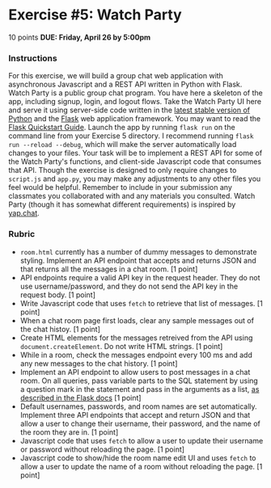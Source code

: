 # Exercise #5: Watch Party
10 points
**DUE: Friday, April 26 by 5:00pm**
### Instructions
For this exercise, we will build a group chat web application with asynchronous
Javascript and a REST API written in Python with Flask. Watch Party is a public
group chat program. You have here a skeleton of the app, including signup, login,
and logout flows. Take the Watch Party UI here and serve it using server-side code
written in the [latest stable version of Python](https://www.python.org/downloads/)
and the [Flask](https://flask.palletsprojects.com/en/2.2.x/installation/) web
application framework. You may want to read the
[Flask Quickstart Guide](https://flask.palletsprojects.com/en/2.2.x/quickstart/).
Launch the app by running `flask run` on the command line from your Exercise 5
directory. I recommend running `flask run --reload --debug`, which will make the server
automatically load changes to your files.
Your task will be to implement a REST API for some of the Watch Party's functions,
and client-side Javascript code that consumes that API. Though the exercise is
designed to only require changes to `script.js` and `app.py`, you may make any
adjustments to any other files you feel would be helpful.
Remember to include in your submission any classmates you collaborated with and
any materials you consulted. Watch Party (though it has somewhat different
requirements) is inspired by [yap.chat](https://yap.chat/).
### Rubric
- `room.html` currently has a number of dummy messages to demonstrate styling.
  Implement an API endpoint that accepts and returns JSON and that returns all the
  messages in a chat room. [1 point]
- API endpoints require a valid API key in the request header. They do not use
  username/password, and they do not send the API key in the request body. [1 point]
- Write Javascript code that uses `fetch` to retrieve that list of messages. [1 point]
- When a chat room page first loads, clear any sample messages out of the chat
  histoy. [1 point]
- Create HTML elements for the messages retreived from the API using
  `document.createElement`. Do not write HTML strings. [1 point]
- While in a room, check the messages endpoint every 100 ms and add any new messages
  to the chat history. [1 point]
- Implement an API endpoint to allow users to post messages in a chat room. On all
  queries, pass variable parts to the SQL statement by using a question mark in the
  statement and pass in the arguments as a list,
  [as described in the Flask docs](https://flask.palletsprojects.com/en/2.2.x/patterns/sqlite3/#:~:text=To%20pass%20variable%20parts%20to%20the%20SQL%20statement%2C%20use%20a%20question%20mark%20in%20the%20statement%20and%20pass%20in%20the%20arguments%20as%20a%20list.%20Never%20directly%20add%20them%20to%20the%20SQL%20statement%20with%20string%20formatting%20because%20this%20makes%20it%20possible%20to%20attack%20the%20application%20using%20SQL%20Injections.)
  [1 point]
- Default usernames, passwords, and room names are set automatically. Implement
  three API endpoints that accept and return JSON and that allow a user to change their
  username, their password, and the name of the room they are in. [1 point]
- Javascript code that uses `fetch` to allow a user to update their username or
  password without reloading the page. [1 point]
- Javascript code to show/hide the room name edit UI and uses `fetch` to allow a user
  to update the name of a room without reloading the page. [1 point]
